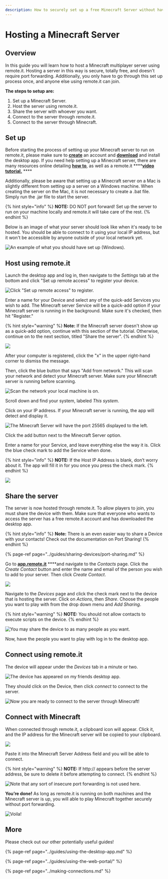 ```yaml
---
description: How to securely set up a free Minecraft Server without having to port forward.
---
```


# Hosting a Minecraft Server

## Overview

In this guide you will learn how to host a Minecraft multiplayer server using remote.it. Hosting a server in this way is secure, totally free, and doesn't require port forwarding. Additionally, you only have to go through this set up process once, and anyone else using remote.it can join.

**The steps to setup are:**

1. Set up a Minecraft Server.
2. Host the server using remote.it.
3. Share the server with whoever you want.
4. Connect to the server through remote.it.
5. Connect to the server through Minecraft.

## Set up

Before starting the process of setting up your Minecraft server to run on remote.it, please make sure to [**create**](https://app.remote.it/auth/#/sign-up) an account and [**download**](https://downloads.remote.it/desktop/latest/remoteit-installer.exe) and install the desktop app. If you need help setting up a Minecraft server, there are many resources online detailing [**how to**](https://minecraft.gamepedia.com/Tutorials/Setting_up_a_server), as well as a remote.it ****[**video tutorial.**](https://www.youtube.com/watch?v=natSu296POg) ****

Additionally, please be aware that setting up a Minecraft server on a Mac is slightly different from setting up a server on a Windows machine. When creating the server on the Mac, it is not necessary to create a .bat file. Simply run the .jar file to start the server.

{% hint style="info" %}
**NOTE:** DO NOT port forward! Set up the server to run on your machine locally and remote.it will take care of the rest.
{% endhint %}

Below is an image of what your server should look like when it's ready to be hosted. You should be able to connect to it using your local IP address, but it won't be accessible by anyone outside of your local network yet.

![An example of what you should have set up \(Windows\).](../.gitbook/assets/1%20%285%29.png)

## Host using remote.it

Launch the desktop app and log in, then navigate to the _Settings_ tab at the bottom and click "Set up remote access" to register your device.

![Click &quot;Set up remote access&quot; to register.](../.gitbook/assets/set-up-remote-access.PNG)

Enter a name for your Device and select any of the quick-add Services you wish to add. The Minecraft server Service will be a quick-add option if your Minecraft server is running in the background. Make sure it's checked, then hit "Register."

{% hint style="warning" %}
**Note:** If the Minecraft server doesn't show up as a quick-add option, continue with this section of the tutorial. Otherwise, continue on to the next section, titled "Share the server".
{% endhint %}

![](../.gitbook/assets/adding-device.PNG)

After your computer is registered, click the "x" in the upper right-hand corner to dismiss the message.

Then, click the blue button that says "Add from network." This will scan your network and detect your Minecraft server. Make sure your Minecraft server is running before scanning. 

![Scan the network your local machine is on.](../.gitbook/assets/scanning.PNG)

Scroll down and find your system, labeled _This system_.

Click on your IP address. If your Minecraft server is running, the app will detect and display it.

![The Minecraft Server will have the port 25565 displayed to the left.](../.gitbook/assets/minecraft-service.PNG)

Click the add button next to the Minecraft Server option.

Enter a name for your Service, and leave everything else the way it is. Click the blue check mark to add the Service when done.

{% hint style="info" %}
**NOTE:** If the Host IP Address is blank, don’t worry about it. The app will fill it in for you once you press the check mark.
{% endhint %}

![](../.gitbook/assets/service-adding.PNG)

## Share the server

The server is now hosted through remote.it. To allow players to join, you must share the device with them. Make sure that everyone who wants to access the server has a free remote.it account and has downloaded the desktop app. 

{% hint style="info" %}
**Note:** There is an even easier way to share a Device with your contacts! Check out the documentation on Port Sharing!
{% endhint %}

{% page-ref page="../guides/sharing-devices/port-sharing.md" %}

Go to [**app.remote.it**](https://app.remote.it/auth/#/sign-in) ****and navigate to the _Contacts_ page. Click the _Create Contact_ button and enter the name and email of the person you wish to add to your server. Then click _Create Contact_. 

![](../.gitbook/assets/7%20%283%29.png)

Navigate to the _Devices_ page and click the check mark next to the device that is hosting the server. Click on _Actions_, then _Share_. Choose the people you want to play with from the drop down menu and _Add Sharing_.

{% hint style="warning" %}
**NOTE:** You should not allow contacts to execute scripts on the device.
{% endhint %}

![You may share the device to as many people as you want.](../.gitbook/assets/8%20%281%29.png)

Now, have the people you want to play with log in to the desktop app. 

## Connect using remote.it

The device will appear under the _Devices_ tab in a minute or two. 

![The device has appeared on my friends desktop app.](../.gitbook/assets/screen-shot-2020-04-30-at-4.56.39-pm.png)

They should click on the Device, then click _connect_ to connect to the server. 

![Now you are ready to connect to the server through Minecraft!](../.gitbook/assets/screen-shot-2020-04-30-at-4.56.45-pm.png)

## Connect with Minecraft

When connected through remote.it, a clipboard icon will appear. Click it, and the IP address for the Minecraft server will be copied to your clipboard. 

![](../.gitbook/assets/screen-shot-2020-04-30-at-4.56.55-pm.png)

Paste it into the Minecraft Server Address field and you will be able to connect.

{% hint style="warning" %}
**NOTE:** If http:// appears before the server address, be sure to delete it before attempting to connect.
{% endhint %}

![Note that any sort of insecure port forwarding is not used here.](../.gitbook/assets/screen-shot-2020-04-30-at-4.59.09-pm.png)

**You’re done!** As long as remote.it is running on both machines and the Minecraft server is up, you will able to play Minecraft together securely without port forwarding.

![Voila!](../.gitbook/assets/13%20%282%29.png)

## More

Please check out our other potentially useful guides!

{% page-ref page="../guides/using-the-desktop-app.md" %}

{% page-ref page="../guides/using-the-web-portal/" %}

{% page-ref page="../making-connections.md" %}

